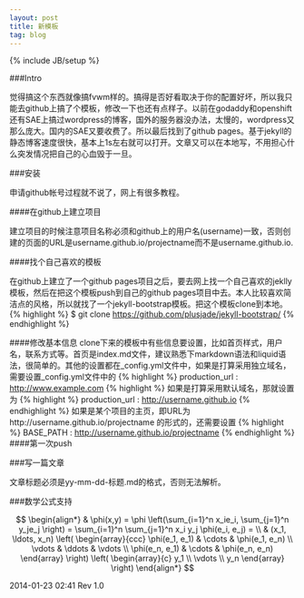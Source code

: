 ```yaml
---
layout: post
title: 新模板
tag: blog 
---
```

{% include JB/setup %}


###Intro

觉得搞这个东西就像搞fvwm样的。搞得是否好看取决于你的配置好坏，所以我只能去github上搞了个模板，修改一下也还有点样子。以前在godaddy和openshift还有SAE上搞过wordpress的博客，国外的服务器没办法，太慢的，wordpress又那么庞大。国内的SAE又要收费了。所以最后找到了github pages。基于jekyll的静态博客速度很快，基本上1s左右就可以打开。文章又可以在本地写，不用担心什么突发情况把自己的心血毁于一旦。

###安装

申请github帐号过程就不说了，网上有很多教程。

####在github上建立项目

建立项目的时候注意项目名称必须和github上的用户名(username)一致，否则创建的页面的URL是username.github.io/projectname而不是username.github.io.

####找个自己喜欢的模板

在github上建立了一个github pages项目之后，要去网上找一个自己喜欢的jeklly模板，然后在把这个模板push到自己的github pages项目中去。本人比较喜欢简洁点的风格，所以就找了一个jekyll-bootstrap模板。把这个模板clone到本地。
{% highlight  %}
$ git clone https://github.com/plusjade/jekyll-bootstrap/
{% endhighlight %}


####修改基本信息
clone下来的模板中有些信息要设置，比如首页样式，用户名，联系方式等。首页是index.md文件，建议熟悉下markdown语法和liquid语法，很简单的。其他的设置都在_config.yml文件中，如果是打算采用独立域名，需要设置_config.yml文件中的
{% highlight %}
production_url : http://www.example.com
{% highlight %}
如果是打算采用默认域名，那就设置为
{% highlight %}
production_url : http://username.github.io
{% endhighlight %}
如果是某个项目的主页，即URL为http://username.github.io/projectname 的形式的，还需要设置
{% highlight %}
BASE_PATH : http://username.github.io/projectname
{% endhighlight %}
####第一次push


###写一篇文章

文章标题必须是yy-mm-dd-标题.md的格式，否则无法解析。

###数学公式支持

$$
\begin{align*}
  & \phi(x,y) = \phi \left(\sum_{i=1}^n x_ie_i, \sum_{j=1}^n y_je_j \right)
  = \sum_{i=1}^n \sum_{j=1}^n x_i y_j \phi(e_i, e_j) = \\
  & (x_1, \ldots, x_n) \left( \begin{array}{ccc}
      \phi(e_1, e_1) & \cdots & \phi(e_1, e_n) \\
      \vdots & \ddots & \vdots \\
      \phi(e_n, e_1) & \cdots & \phi(e_n, e_n)
    \end{array} \right)
  \left( \begin{array}{c}
      y_1 \\
      \vdots \\
      y_n
    \end{array} \right)
\end{align*}
$$

2014-01-23 02:41 Rev 1.0
